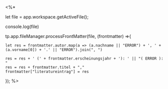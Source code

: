 <%*

let file = app.workspace.getActiveFile(); 

console.log(file)

tp.app.fileManager.processFrontMatter(file, (frontmatter) =>{ 

	let res = frontmatter.autor.map(a => (a.nachname || "ERROR") + ', ' + (a.vorname[0]) + '.' || "ERROR").join(", ")

	res = res + ' (' + frontmatter.erscheinungsjahr + '): ' || "( ERROR ): "
	res = res + frontmatter.titel + ","
	frontmatter["literatureintrag"] = res
});
%>